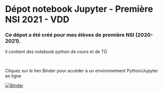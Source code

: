 # Dépot notebook Jupyter - Première NSI 2021 - VDD

### Ce dépot a été créé pour mes élèves de première NSI (2020-2021).

Il contient des notebook python de cours et de TD

<br>

Cliquez sur le lien Binder pour accéder à un environnement Python/Jupyter en ligne



[![Binder](https://mybinder.org/badge_logo.svg)](https://mybinder.org/v2/gh/profvdd/PremNSI2021/HEAD)
